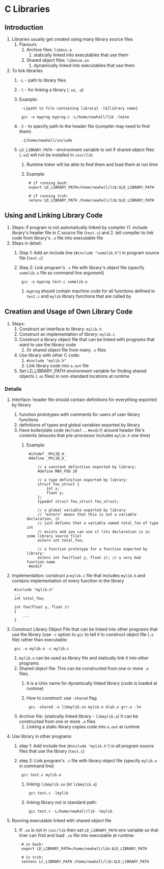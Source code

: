 # C Libraries #
## Introduction ##
1. Libraries usually get created using many library source files
	1. Flavours
		1. Archive files: `libmin.a`
			1. statically linked into executables that use them
		2. Shared object files: `libmine.so`
			1. dynamically linked into executables that use them
2. To link libraries
	1. `-L` - path to library files
	2. `-l` - for linking a library (`.so`, `.a`)
	3. Example:

			-L{path to file containing library} -l${library name}
			
			gcc -o myprog myprog.c -L/home/newhall/lib -lmine
			
	4. `-I` - to specify path to the header file (compiler may need to find them)

			-I/home/newhall/include
			
	5. `LD_LIBRARY_PATH` - environment variable to set if shared object files (`.so`) will not be installed in `/usr/lib`
		1. Runtime linker will be able to find them and load them at run time
		2. Example:

				# if running bash:
				export LD_LIBRARY_PATH=/home/newhall/lib:$LD_LIBRARY_PATH
				
				# if running tcsh:
				setenv LD_LIBRARY_PATH /home/newhall/lib:$LD_LIBRARY_PATH 

## Using and Linking Library Code ##
1. Steps: if program is not automatically linked by compiler (1. include library's header file in C source file (`test.c`) and 2. tell compiler to link code from library's `.o` file into executable file
2. Steps in detail:
	1. Step 1: Add an include line (`#include "somelib.h"`) in program source file (`test.c`)
	2. Step 2: Link program's `.c` file with library's object file (specify `somelib.o` file as command line argument)
		
			gcc -o myprog test.c somelib.o
			
		1. `myprog` should contain machine code for all functions defined in `test.c` and `mylib` library functions that are called by

## Creation and Usage of Own Library Code ##
1. Steps:
	1. Construct an interface to library: `mylib.h`
	2. Construct an implementation of library: `mylib.c`
	3. Construct a library object file that can be linked with programs that want to use the library code
		1. Or shared object file from many `.o` files
	4. Use library with other C code:
		1. `#include "mylib.h"`
		2. Link library code into `a.out` file
	5. Set LD_LIBRARY_PATH environment variable for finding shared objects (`.so` files) in non-standard locations at runtime

### Details ###
1. Interface: header file should contain definitions for everything exported by library
	1. function prototypes with comments for users of user library functions
	2. definitions of types and global variables exported by library
	3. Have boilerplate code (`#ifndef` ... `#endif`) around header file's contents (ensures that pre-processor includes `mylib.h` one time)
		1. Example:

				#ifndef _MYLIB_H_
				#define _MYLIB_H_
			
					// a constant definition exported by library:
					#define MAX_FOO 20
					
					// a type definition exported by library:
					struct foo_struct {
						int x;
						float y;
					};
					typedef struct foo_struct foo_struct;
					
					// a global variable exported by library
					// "extern" means that this is not a variable declaration, it
					// just defines that a variable named total_foo of type int
					// exists and you can use it (its declaration is in some library source file)
					extern int total_foo;
					
					// a function prototype for a function exported by library:
					extern int foo(float y, float z); // a very bad function name
				#endif

2. Implementation: construct a `mylib.c` file that includes `mylib.h` and contains implementation of every function in the library

		#include "mylib.h"
		...
		int total_foo;
		
		int foo(float y, float z)
		{
			...
		}	
		
3. Construct Library Object File that can be linked into other programs that use the library (use `-c` option to `gcc` to tell it to construct object file (`.o` file) rather than executable:

		gcc -o mylib.o -c mylib.c
		
	1. `mylib.o` can be used as library file and statically link it into other programs
	2. Shared object file: This can be constructed from one or more `.o` files.
		1. It is a Unix name for dynamically linked library (code is loaded at runtime)
		2. How to construct: use `-shared` flag

				gcc -shared -o libmylib.so mylib.o blah.o grr.o -lm
				
	3. Archive file: (statically linked library - `libmylib.a`) It can be constructed from one or more `.o` files
		1. Linking a static library copies code into `a.out` at runtime
4. Use library in other programs
	1. step 1: Add include line (`#include "mylib.h"`) in all program source files that use the library (`test.c`)
	2. step 2: Link program's `.c` file with library object file (specify `mylib.o` in command line)

			gcc test.c mylib.o
			
		1. linking `libmylib.so` (or `libmylib.a`)

				gcc test.c -lmylib
				
		2. linking library not in standard path:

				gcc test.c -L/home/newhall/lib -lmylib
				
5. Running executable linked with shared object file
	1. If `.so` is not in `/usr/lib` then set `LD_LIBRARY_PATH` env variable so that liner can find and load `.so` file into executable at runtime:

			# in bash:
			export LD_LIBRARY_PATH=/home/newhall/lib:$LD_LIBRARY_PATH
			
			# in tcsh:
			sentenv LC_LIBRARY_PATH /home/newhall/lib:$LD_LIBRARY_PATH	
			
